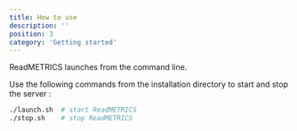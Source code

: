 ```yaml
---
title: How to use
description: ''
position: 3
category: 'Getting started'
---
```


ReadMETRICS launches from the command line.

Use the following commands from the installation directory to start and stop the server :

```bash
./launch.sh  # start ReadMETRICS
./stop.sh    # stop ReadMETRICS
```